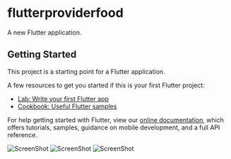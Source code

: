 # flutterproviderfood

A new Flutter application.

## Getting Started

This project is a starting point for a Flutter application.

A few resources to get you started if this is your first Flutter project:

- [Lab: Write your first Flutter app](https://flutter.dev/docs/get-started/codelab)
- [Cookbook: Useful Flutter samples](https://flutter.dev/docs/cookbook)

For help getting started with Flutter, view our
[online documentation](https://flutter.dev/docs), which offers tutorials,
samples, guidance on mobile development, and a full API reference.

![ScreenShot](https://raw.githubusercontent.com/chanthavong/flutter-provider-food-order/master/1.png)
![ScreenShot](https://raw.githubusercontent.com/chanthavong/flutter-provider-food-order/master/2.png)
![ScreenShot](https://raw.githubusercontent.com/chanthavong/flutter-provider-food-order/master/3.png)
